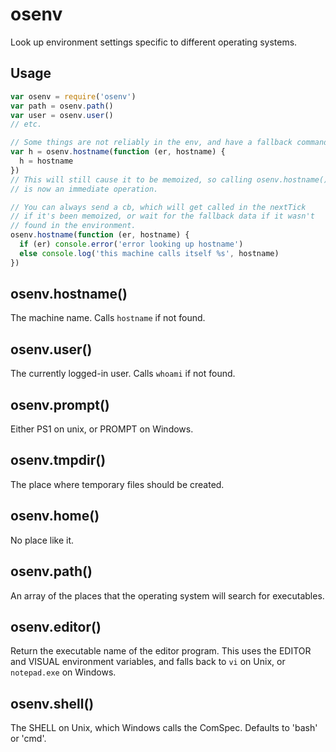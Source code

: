 # osenv

Look up environment settings specific to different operating systems.














<extoc></extoc>

## Usage

```javascript
var osenv = require('osenv')
var path = osenv.path()
var user = osenv.user()
// etc.

// Some things are not reliably in the env, and have a fallback command:
var h = osenv.hostname(function (er, hostname) {
  h = hostname
})
// This will still cause it to be memoized, so calling osenv.hostname()
// is now an immediate operation.

// You can always send a cb, which will get called in the nextTick
// if it's been memoized, or wait for the fallback data if it wasn't
// found in the environment.
osenv.hostname(function (er, hostname) {
  if (er) console.error('error looking up hostname')
  else console.log('this machine calls itself %s', hostname)
})
```

## osenv.hostname()

The machine name.  Calls `hostname` if not found.

## osenv.user()

The currently logged-in user.  Calls `whoami` if not found.

## osenv.prompt()

Either PS1 on unix, or PROMPT on Windows.

## osenv.tmpdir()

The place where temporary files should be created.

## osenv.home()

No place like it.

## osenv.path()

An array of the places that the operating system will search for
executables.

## osenv.editor() 

Return the executable name of the editor program.  This uses the EDITOR
and VISUAL environment variables, and falls back to `vi` on Unix, or
`notepad.exe` on Windows.

## osenv.shell()

The SHELL on Unix, which Windows calls the ComSpec.  Defaults to 'bash'
or 'cmd'.
